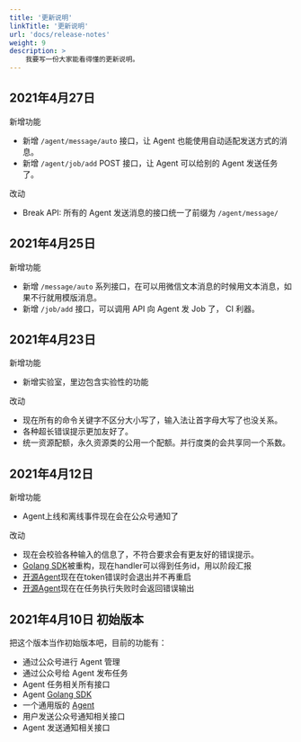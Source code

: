 ```yaml
---
title: '更新说明'
linkTitle: '更新说明'
url: 'docs/release-notes'
weight: 9
description: >
    我要写一份大家能看得懂的更新说明。
---
```


## 2021年4月27日

新增功能

* 新增 `/agent/message/auto` 接口，让 Agent 也能使用自动适配发送方式的消息。
* 新增 `/agent/job/add` POST 接口，让 Agent 可以给别的 Agent 发送任务了。

改动

* Break API: 所有的 Agent 发送消息的接口统一了前缀为 `/agent/message/`

## 2021年4月25日

新增功能

* 新增 `/message/auto` 系列接口，在可以用微信文本消息的时候用文本消息，如果不行就用模版消息。
* 新增 `/job/add` 接口，可以调用 API 向 Agent 发 Job 了， CI 利器。

## 2021年4月23日

新增功能

* 新增实验室，里边包含实验性的功能

改动

* 现在所有的命令关键字不区分大小写了，输入法让首字母大写了也没关系。
* 各种超长错误提示更加友好了。
* 统一资源配额，永久资源类的公用一个配额。并行度类的会共享同一个系数。

## 2021年4月12日

新增功能

* Agent上线和离线事件现在会在公众号通知了

改动

* 现在会校验各种输入的信息了，不符合要求会有更友好的错误提示。
* [Golang SDK](https://github.com/hack-fan/skadigo)被重构，现在handler可以得到任务id，用以阶段汇报
* [开源Agent](https://github.com/hack-fan/skadi-agent-shell)现在在token错误时会退出并不再重启
* [开源Agent](https://github.com/hack-fan/skadi-agent-shell)现在在任务执行失败时会返回错误输出

## 2021年4月10日 初始版本

把这个版本当作初始版本吧，目前的功能有：

* 通过公众号进行 Agent 管理
* 通过公众号给 Agent 发布任务
* Agent 任务相关所有接口
* Agent [Golang SDK](https://github.com/hack-fan/skadigo)
* 一个通用版的 [Agent](https://github.com/hack-fan/skadi-agent-shell)
* 用户发送公众号通知相关接口
* Agent 发送通知相关接口
